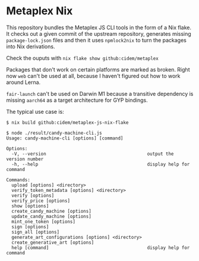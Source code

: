 # Metaplex Nix

This repository bundles the Metaplex JS CLI tools in the form of a Nix flake.
It checks out a given commit of the upstream repository, generates missing
`package-lock.json` files and then it uses `npmlock2nix` to turn the packages
into Nix derivations.

Check the ouputs with `nix flake show github:cidem/metaplex`

Packages that don't work on certain platforms are marked as broken. Right now
`web` can't be used at all, because I haven't figured out how to work around
Lerna.

`fair-launch` can't be used on Darwin M1 because a transitive dependency is
missing `aarch64` as a target architecture for GYP bindings.

The typical use case is:

```shell
$ nix build github:cidem/metaplex-js-nix-flake

$ node ./result/candy-machine-cli.js
Usage: candy-machine-cli [options] [command]

Options:
  -V, --version                                      output the version number
  -h, --help                                         display help for command

Commands:
  upload [options] <directory>
  verify_token_metadata [options] <directory>
  verify [options]
  verify_price [options]
  show [options]
  create_candy_machine [options]
  update_candy_machine [options]
  mint_one_token [options]
  sign [options]
  sign_all [options]
  generate_art_configurations [options] <directory>
  create_generative_art [options]
  help [command]                                     display help for command
```
